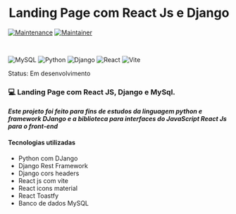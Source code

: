 <h1 style="text-align:center;">Landing Page com React Js e Django</h1>

[![Maintenance](https://img.shields.io/badge/Maintained%3F-yes-green.svg)](https://GitHub.com/Naereen/StrapDown.js/graphs/commit-activity)
[![Maintainer](https://img.shields.io/badge/Licence-MIT-blue)](https://github.com/thalesplinio/blog_website_django/blob/main/LICENSE)

</br>

![MySQL](https://img.shields.io/badge/mysql-4479A1.svg?style=for-the-badge&logo=mysql&logoColor=white)
![Python](https://img.shields.io/badge/python-FFD642?style=for-the-badge&logo=python&logoColor=3670A0)
![Django](https://img.shields.io/badge/django-%23092E20.svg?style=for-the-badge&logo=django&logoColor=white)
![React](https://img.shields.io/badge/react-%2320232a.svg?style=for-the-badge&logo=react&logoColor=%2361DAFB)
![Vite](https://img.shields.io/badge/vite-%23646CFF.svg?style=for-the-badge&logo=vite&logoColor=white)

Status: Em desenvolvimento

### 💻 Landing Page com React JS, Django e MySql.

#### <em>Este projeto foi feito para fins de estudos da linguagem python e framework DJango e a biblioteca para interfaces do JavaScript React Js para o front-end</em>

#### Tecnologias utilizadas

- Python com DJango
- Django Rest Framework
- Django cors headers
- React js com vite
- React icons material
- React Toastfy
- Banco de dados MySQL
